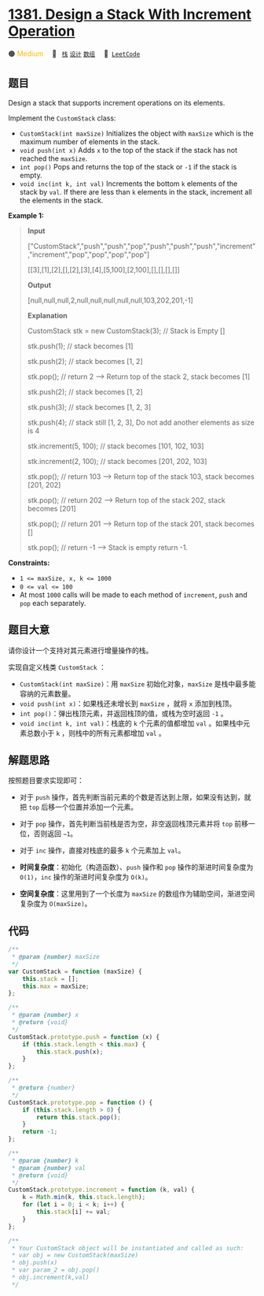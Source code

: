 # [1381. Design a Stack With Increment Operation](https://leetcode.com/problems/design-a-stack-with-increment-operation/)

🟠 <font color=#ffb800>Medium</font>&emsp; 🔖&ensp; [`栈`](/leetcode/outline/tag/stack.md) [`设计`](/leetcode/outline/tag/design.md) [`数组`](/leetcode/outline/tag/array.md)&emsp; 🔗&ensp;[`LeetCode`](https://leetcode.com/problems/design-a-stack-with-increment-operation/)

## 题目

Design a stack that supports increment operations on its elements.

Implement the `CustomStack` class:

- `CustomStack(int maxSize)` Initializes the object with `maxSize` which is the maximum number of elements in the stack.
- `void push(int x)` Adds `x` to the top of the stack if the stack has not reached the `maxSize`.
- `int pop()` Pops and returns the top of the stack or `-1` if the stack is empty.
- `void inc(int k, int val)` Increments the bottom `k` elements of the stack by `val`. If there are less than `k` elements in the stack, increment all the elements in the stack.

**Example 1:**

> **Input**
>
> ["CustomStack","push","push","pop","push","push","push","increment","increment","pop","pop","pop","pop"]
>
> [[3],[1],[2],[],[2],[3],[4],[5,100],[2,100],[],[],[],[]]
>
> **Output**
>
> [null,null,null,2,null,null,null,null,null,103,202,201,-1]
>
> **Explanation**
>
> CustomStack stk = new CustomStack(3); // Stack is Empty []
>
> stk.push(1); // stack becomes [1]
>
> stk.push(2); // stack becomes [1, 2]
>
> stk.pop(); // return 2 --> Return top of the stack 2, stack becomes [1]
>
> stk.push(2); // stack becomes [1, 2]
>
> stk.push(3); // stack becomes [1, 2, 3]
>
> stk.push(4); // stack still [1, 2, 3], Do not add another elements as size is 4
>
> stk.increment(5, 100); // stack becomes [101, 102, 103]
>
> stk.increment(2, 100); // stack becomes [201, 202, 103]
>
> stk.pop(); // return 103 --> Return top of the stack 103, stack becomes [201, 202]
>
> stk.pop(); // return 202 --> Return top of the stack 202, stack becomes [201]
>
> stk.pop(); // return 201 --> Return top of the stack 201, stack becomes []
>
> stk.pop(); // return -1 --> Stack is empty return -1.

**Constraints:**

- `1 <= maxSize, x, k <= 1000`
- `0 <= val <= 100`
- At most `1000` calls will be made to each method of `increment`, `push` and `pop` each separately.

## 题目大意

请你设计一个支持对其元素进行增量操作的栈。

实现自定义栈类 `CustomStack` ：

- `CustomStack(int maxSize)`：用 `maxSize` 初始化对象，`maxSize` 是栈中最多能容纳的元素数量。
- `void push(int x)`：如果栈还未增长到 `maxSize` ，就将 `x` 添加到栈顶。
- `int pop()`：弹出栈顶元素，并返回栈顶的值，或栈为空时返回 `-1` 。
- `void inc(int k, int val)`：栈底的 `k` 个元素的值都增加 `val` 。如果栈中元素总数小于 `k` ，则栈中的所有元素都增加 `val` 。

## 解题思路

按照题目要求实现即可：

- 对于 `push` 操作，首先判断当前元素的个数是否达到上限，如果没有达到，就把 `top` 后移一个位置并添加一个元素。
- 对于 `pop` 操作，首先判断当前栈是否为空，非空返回栈顶元素并将 `top` 前移一位，否则返回 `−1`。
- 对于 `inc` 操作，直接对栈底的最多 `k` 个元素加上 `val`。

- **时间复杂度**：初始化（构造函数）、`push` 操作和 `pop` 操作的渐进时间复杂度为 `O(1)`，`inc` 操作的渐进时间复杂度为 `O(k)`。
- **空间复杂度**：这里用到了一个长度为 `maxSize` 的数组作为辅助空间，渐进空间复杂度为 `O(maxSize)`。

## 代码

```javascript
/**
 * @param {number} maxSize
 */
var CustomStack = function (maxSize) {
	this.stack = [];
	this.max = maxSize;
};

/**
 * @param {number} x
 * @return {void}
 */
CustomStack.prototype.push = function (x) {
	if (this.stack.length < this.max) {
		this.stack.push(x);
	}
};

/**
 * @return {number}
 */
CustomStack.prototype.pop = function () {
	if (this.stack.length > 0) {
		return this.stack.pop();
	}
	return -1;
};

/**
 * @param {number} k
 * @param {number} val
 * @return {void}
 */
CustomStack.prototype.increment = function (k, val) {
	k = Math.min(k, this.stack.length);
	for (let i = 0; i < k; i++) {
		this.stack[i] += val;
	}
};

/**
 * Your CustomStack object will be instantiated and called as such:
 * var obj = new CustomStack(maxSize)
 * obj.push(x)
 * var param_2 = obj.pop()
 * obj.increment(k,val)
 */
```
